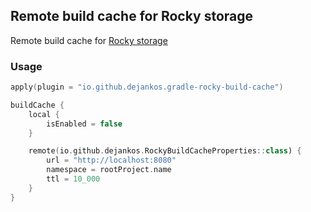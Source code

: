 ## Remote build cache for Rocky storage

Remote build cache for [Rocky storage](https://github.com/dejankos/Rocky)

### Usage

```kotlin
apply(plugin = "io.github.dejankos.gradle-rocky-build-cache")

buildCache {
    local {
        isEnabled = false
    }

    remote(io.github.dejankos.RockyBuildCacheProperties::class) {
        url = "http://localhost:8080"
        namespace = rootProject.name
        ttl = 10_000
    }
}
```
